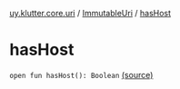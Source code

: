 [uy.klutter.core.uri](../index.md) / [ImmutableUri](index.md) / [hasHost](.)


# hasHost
`open fun hasHost(): Boolean` [(source)](https://github.com/kohesive/klutter/blob/master/core-jdk6/src/main/kotlin/uy/klutter/core/uri/UriBuilder.kt#L46)


